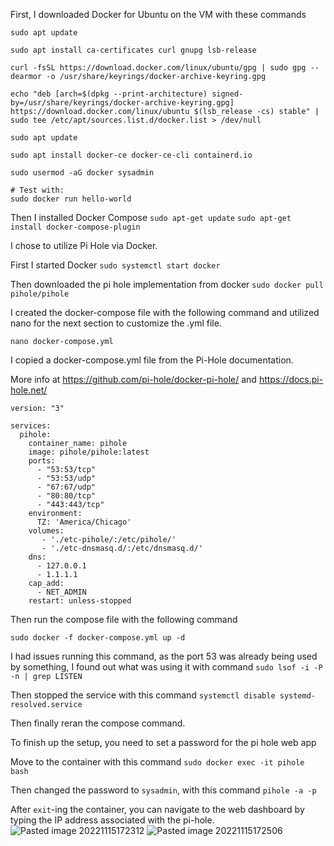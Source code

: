 First, I downloaded Docker for Ubuntu on the VM with these commands
```
sudo apt update
 
sudo apt install ca-certificates curl gnupg lsb-release
 
curl -fsSL https://download.docker.com/linux/ubuntu/gpg | sudo gpg --dearmor -o /usr/share/keyrings/docker-archive-keyring.gpg
 
echo "deb [arch=$(dpkg --print-architecture) signed-by=/usr/share/keyrings/docker-archive-keyring.gpg] https://download.docker.com/linux/ubuntu $(lsb_release -cs) stable" | sudo tee /etc/apt/sources.list.d/docker.list > /dev/null
 
sudo apt update
 
sudo apt install docker-ce docker-ce-cli containerd.io
 
sudo usermod -aG docker sysadmin
 
# Test with:
sudo docker run hello-world
```

Then I installed Docker Compose
`sudo apt-get update`
`sudo apt-get install docker-compose-plugin`

I chose to utilize Pi Hole via Docker.

First I started Docker `sudo systemctl start docker`

Then downloaded the pi hole implementation from docker 
`sudo docker pull pihole/pihole`

I created the docker-compose file with the following command and utilized nano for the next section to customize the .yml file. 

`nano docker-compose.yml`

I copied a docker-compose.yml file from the Pi-Hole documentation. 

More info at https://github.com/pi-hole/docker-pi-hole/ and https://docs.pi-hole.net/

```
version: "3"

services:
  pihole:
    container_name: pihole
    image: pihole/pihole:latest
    ports:
      - "53:53/tcp"
      - "53:53/udp"
      - "67:67/udp"
      - "80:80/tcp"
      - "443:443/tcp"
    environment:
      TZ: 'America/Chicago'
    volumes:
       - './etc-pihole/:/etc/pihole/'
       - './etc-dnsmasq.d/:/etc/dnsmasq.d/'
    dns:
      - 127.0.0.1
      - 1.1.1.1
    cap_add:
      - NET_ADMIN
    restart: unless-stopped
```

Then run the compose file with the following command

`sudo docker -f docker-compose.yml up -d`

I had issues running this command, as the port 53 was already being used by something, I found out what was using it with command
`sudo lsof -i -P -n | grep LISTEN`

Then stopped the service with this command 
`systemctl disable systemd-resolved.service`

Then finally reran the compose command.

To finish up the setup, you need to set a password for the pi hole web app

Move to the container with this command 
`sudo docker exec -it pihole bash`

Then changed the password to `sysadmin`, with this command 
`pihole -a -p`

After `exit`-ing the container, you can navigate to the web dashboard by typing the IP address associated with the pi-hole. 
![Pasted image 20221115172312](https://user-images.githubusercontent.com/111905937/202046400-742b6a4f-6d30-4aad-b798-7433ba26bdaa.png)
![Pasted image 20221115172506](https://user-images.githubusercontent.com/111905937/202046409-a8ee30c8-f1a8-4c09-82e3-0b5a33253e6a.png)

